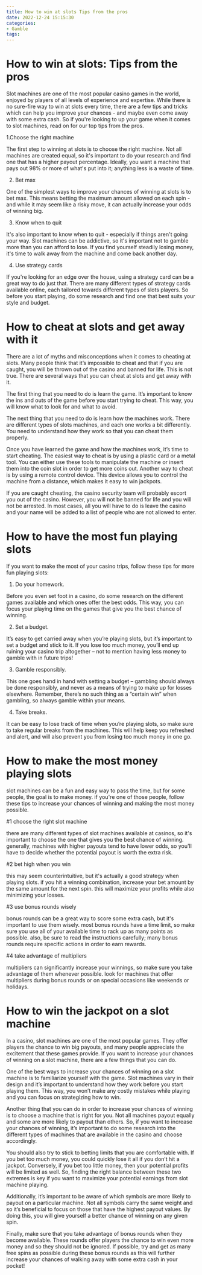 ```yaml
---
title: How to win at slots Tips from the pros
date: 2022-12-24 15:15:30
categories:
- Gamble
tags:
---
```



#  How to win at slots: Tips from the pros

Slot machines are one of the most popular casino games in the world, enjoyed by players of all levels of experience and expertise. While there is no sure-fire way to win at slots every time, there are a few tips and tricks which can help you improve your chances - and maybe even come away with some extra cash. So if you're looking to up your game when it comes to slot machines, read on for our top tips from the pros.

1.Choose the right machine

The first step to winning at slots is to choose the right machine. Not all machines are created equal, so it's important to do your research and find one that has a higher payout percentage. Ideally, you want a machine that pays out 98% or more of what's put into it; anything less is a waste of time.

2. Bet max

One of the simplest ways to improve your chances of winning at slots is to bet max. This means betting the maximum amount allowed on each spin - and while it may seem like a risky move, it can actually increase your odds of winning big.

3. Know when to quit

It's also important to know when to quit - especially if things aren't going your way. Slot machines can be addictive, so it's important not to gamble more than you can afford to lose. If you find yourself steadily losing money, it's time to walk away from the machine and come back another day.

4. Use strategy cards

If you're looking for an edge over the house, using a strategy card can be a great way to do just that. There are many different types of strategy cards available online, each tailored towards different types of slots players. So before you start playing, do some research and find one that best suits your style and budget.

#  How to cheat at slots and get away with it

There are a lot of myths and misconceptions when it comes to cheating at slots. Many people think that it’s impossible to cheat and that if you are caught, you will be thrown out of the casino and banned for life. This is not true. There are several ways that you can cheat at slots and get away with it.

The first thing that you need to do is learn the game. It’s important to know the ins and outs of the game before you start trying to cheat. This way, you will know what to look for and what to avoid.

The next thing that you need to do is learn how the machines work. There are different types of slots machines, and each one works a bit differently. You need to understand how they work so that you can cheat them properly.

Once you have learned the game and how the machines work, it’s time to start cheating. The easiest way to cheat is by using a plastic card or a metal tool. You can either use these tools to manipulate the machine or insert them into the coin slot in order to get more coins out. Another way to cheat is by using a remote control device. This device allows you to control the machine from a distance, which makes it easy to win jackpots.

If you are caught cheating, the casino security team will probably escort you out of the casino. However, you will not be banned for life and you will not be arrested. In most cases, all you will have to do is leave the casino and your name will be added to a list of people who are not allowed to enter.

#  How to have the most fun playing slots

If you want to make the most of your casino trips, follow these tips for more fun playing slots:

1. Do your homework.

Before you even set foot in a casino, do some research on the different games available and which ones offer the best odds. This way, you can focus your playing time on the games that give you the best chance of winning.

2. Set a budget.

It’s easy to get carried away when you’re playing slots, but it’s important to set a budget and stick to it. If you lose too much money, you’ll end up ruining your casino trip altogether – not to mention having less money to gamble with in future trips!

3. Gamble responsibly.

This one goes hand in hand with setting a budget – gambling should always be done responsibly, and never as a means of trying to make up for losses elsewhere. Remember, there’s no such thing as a “certain win” when gambling, so always gamble within your means.

4. Take breaks.

It can be easy to lose track of time when you’re playing slots, so make sure to take regular breaks from the machines. This will help keep you refreshed and alert, and will also prevent you from losing too much money in one go.

#  How to make the most money playing slots

slot machines can be a fun and easy way to pass the time, but for some people, the goal is to make money. if you're one of those people, follow these tips to increase your chances of winning and making the most money possible.

#1 choose the right slot machine

 there are many different types of slot machines available at casinos, so it's important to choose the one that gives you the best chance of winning. generally, machines with higher payouts tend to have lower odds, so you'll have to decide whether the potential payout is worth the extra risk.

#2 bet high when you win

this may seem counterintuitive, but it's actually a good strategy when playing slots. if you hit a winning combination, increase your bet amount by the same amount for the next spin. this will maximize your profits while also minimizing your losses.

#3 use bonus rounds wisely

bonus rounds can be a great way to score some extra cash, but it's important to use them wisely. most bonus rounds have a time limit, so make sure you use all of your available time to rack up as many points as possible. also, be sure to read the instructions carefully; many bonus rounds require specific actions in order to earn rewards.

#4 take advantage of multipliers

multipliers can significantly increase your winnings, so make sure you take advantage of them whenever possible. look for machines that offer multipliers during bonus rounds or on special occasions like weekends or holidays.

#  How to win the jackpot on a slot machine

In a casino, slot machines are one of the most popular games. They offer players the chance to win big payouts, and many people appreciate the excitement that these games provide. If you want to increase your chances of winning on a slot machine, there are a few things that you can do.

One of the best ways to increase your chances of winning on a slot machine is to familiarize yourself with the game. Slot machines vary in their design and it’s important to understand how they work before you start playing them. This way, you won’t make any costly mistakes while playing and you can focus on strategizing how to win.

Another thing that you can do in order to increase your chances of winning is to choose a machine that is right for you. Not all machines payout equally and some are more likely to payout than others. So, if you want to increase your chances of winning, it’s important to do some research into the different types of machines that are available in the casino and choose accordingly.

You should also try to stick to betting limits that you are comfortable with. If you bet too much money, you could quickly lose it all if you don’t hit a jackpot. Conversely, if you bet too little money, then your potential profits will be limited as well. So, finding the right balance between these two extremes is key if you want to maximize your potential earnings from slot machine playing.

Additionally, it’s important to be aware of which symbols are more likely to payout on a particular machine. Not all symbols carry the same weight and so it’s beneficial to focus on those that have the highest payout values. By doing this, you will give yourself a better chance of winning on any given spin.

 Finally, make sure that you take advantage of bonus rounds when they become available. These rounds offer players the chance to win even more money and so they should not be ignored. If possible, try and get as many free spins as possible during these bonus rounds as this will further increase your chances of walking away with some extra cash in your pocket!